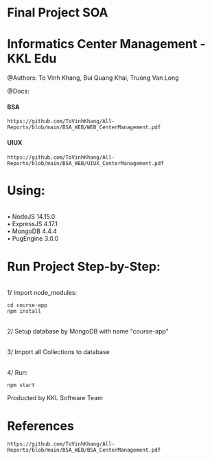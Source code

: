 # Final Project SOA
# Informatics Center Management - KKL Edu
@Authors:
To Vinh Khang, Bui Quang Khai, Truong Van Long

@Docs:
#### BSA
```
https://github.com/ToVinhKhang/All-Reports/blob/main/BSA_WEB/WEB_CenterManagement.pdf
```
#### UIUX
```
https://github.com/ToVinhKhang/All-Reports/blob/main/BSA_WEB/UIUX_CenterManagement.pdf
```

# Using:
<br />• NodeJS 14.15.0
<br />• ExpressJS 4.17.1
<br />• MongoDB 4.4.4
<br />• PugEngine 3.0.0

# Run Project Step-by-Step:
<br />1/ Import node_modules:
```
cd course-app
npm install
```
<br />2/ Setup database by MongoDB with name "course-app"

<br />3/ Import all Collections to database

<br />4/ Run:
```
npm start
```

Producted by KKL Software Team

# References
```
https://github.com/ToVinhKhang/All-Reports/blob/main/BSA_WEB/BSA_CenterManagement.pdf
```
